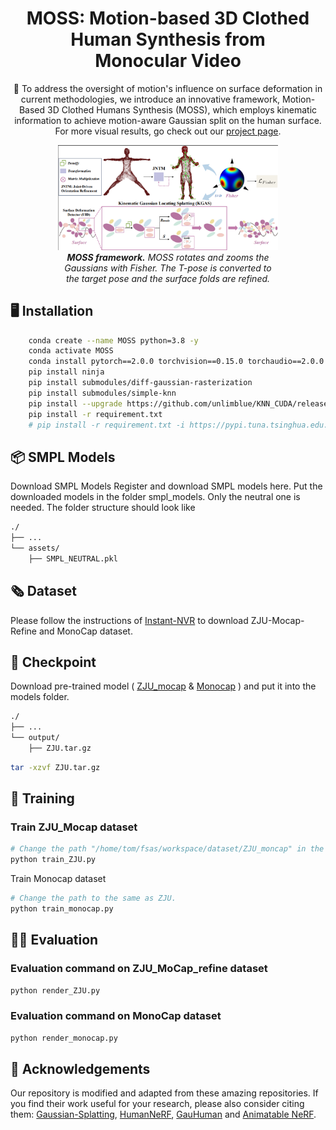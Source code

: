<div align="center">

<h1> MOSS: Motion-based 3D Clothed Human Synthesis from <br>Monocular Video</h1>

 

:open_book: To address the oversight of motion's influence on surface deformation in current methodologies, we introduce an innovative framework, </strong>M</strong>otion-Based 3D Cl</strong>o</strong>thed Humans </strong>S</strong>ynthe</strong>s</strong>is (</strong>MOSS</strong>), which employs kinematic information to achieve motion-aware Gaussian split on the human surface. For more visual results, go check out our <a href="http://124.70.164.141:8082" target="_blank">project page</a>.


<div style="width: 70%; text-align: center; margin:auto;">
    <img src="./assets_img/pipeline.png">
    <em> <b>MOSS framework.</b> MOSS rotates and zooms the Gaussians with Fisher. The T-pose is converted to the target pose and the surface folds are refined.</em>
</div>


<div align="left">
 
## :desktop_computer: Installation
<!-- --- -->

```bash
    conda create --name MOSS python=3.8 -y
    conda activate MOSS
    conda install pytorch==2.0.0 torchvision==0.15.0 torchaudio==2.0.0 pytorch-cuda=11.8 -c pytorch -c nvidia -y
    pip install ninja
    pip install submodules/diff-gaussian-rasterization
    pip install submodules/simple-knn
    pip install --upgrade https://github.com/unlimblue/KNN_CUDA/releases/download/0.2/KNN_CUDA-0.2-py3-none-any.whl
    pip install -r requirement.txt
    # pip install -r requirement.txt -i https://pypi.tuna.tsinghua.edu.cn/simple
```

## :package:​ SMPL Models
Download SMPL Models
Register and download SMPL models here. Put the downloaded models in the folder smpl_models. Only the neutral one is needed. The folder structure should look like

```bash
./
├── ...
└── assets/
    ├── SMPL_NEUTRAL.pkl
```

## :newspaper_roll: Dataset
<!-- --- -->

Please follow the instructions of [Instant-NVR](https://github.com/zju3dv/instant-nvr/blob/master/docs/install.md#set-up-datasets) to download ZJU-Mocap-Refine and MonoCap dataset.

## :love_you_gesture: Checkpoint

Download pre-trained model ( [ZJU_mocap](https://1drv.ms/u/s!AmDjVuY0E4VpcxV3HZRSAtLwA6A?e=Ynl7ov) & [Monocap](https://1drv.ms/u/s!AmDjVuY0E4VpcgQWYfwuQMJYa2c?e=MdtblL) ) and put it into the models folder.


```bash
./
├── ...
└── output/
    ├── ZJU.tar.gz
```

```bash
tar -xzvf ZJU.tar.gz 
```

## :train: Training
<!-- --- -->

### Train ZJU_Mocap dataset
```python
# Change the path "/home/tom/fsas/workspace/dataset/ZJU_moncap" in the variable "sys_list" to the path of your ZJU_MoCap_refine dataset. refine dataset path.
python train_ZJU.py
```
Train Monocap dataset
```python
# Change the path to the same as ZJU.
python train_monocap.py
```

## :running_woman: Evaluation
<!-- --- -->

### Evaluation command on ZJU_MoCap_refine dataset

```bash
python render_ZJU.py
```
 

### Evaluation command on MonoCap dataset
```bash
python render_monocap.py
```


## :raised_hands: Acknowledgements

Our repository is modified and adapted from these amazing repositories. If you find their work useful for your research, please also consider citing them: [Gaussian-Splatting](https://github.com/graphdeco-inria/gaussian-splatting), [HumanNeRF](https://github.com/chungyiweng/humannerf), [GauHuman](https://github.com/skhu101/GauHuman) and [Animatable NeRF](https://github.com/zju3dv/animatable_nerf).
